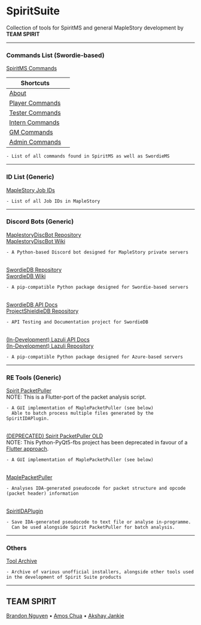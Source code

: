 # SpiritSuite
Collection of tools for SpiritMS and general MapleStory development by **TEAM SPIRIT**

---
### Commands List (Swordie-based)

[SpiritMS Commands](https://github.com/KOOKIIEStudios/SpiritSuite/blob/main/SPIRITCOMMANDS.md)

Shortcuts |  |
---|---
[About](https://github.com/KOOKIIEStudios/SpiritSuite/blob/main/SPIRITCOMMANDS.md#about)| 
[Player Commands](https://github.com/KOOKIIEStudios/SpiritSuite/blob/main/SPIRITCOMMANDS.md#player-level-commands)| 
[Tester Commands](https://github.com/KOOKIIEStudios/SpiritSuite/blob/main/SPIRITCOMMANDS.md#tester-level-commands)| 
[Intern Commands](https://github.com/KOOKIIEStudios/SpiritSuite/blob/main/SPIRITCOMMANDS.md#intern-level-commands)| 
[GM Commands](https://github.com/KOOKIIEStudios/SpiritSuite/blob/main/SPIRITCOMMANDS.md#gamemaster-level-commands)| 
[Admin Commands](https://github.com/KOOKIIEStudios/SpiritSuite/blob/main/SPIRITCOMMANDS.md#admin-level-commands)| 

    - List of all commands found in SpiritMS as well as SwordieMS
    
---
### ID List (Generic)
[MapleStory Job IDs](https://github.com/TEAM-SPIRIT-Productions/MapleStoryJobIDs)
    
    - List of all Job IDs in MapleStory
---
### Discord Bots (Generic)
[MaplestoryDiscBot Repository](https://github.com/Descended/MaplestoryDiscBot)  
[MaplestoryDiscBot Wiki](https://github.com/Descended/MaplestoryDiscBot/wiki)  

    - A Python-based Discord bot designed for MapleStory private servers


\
[SwordieDB Repository](https://github.com/Bratah123/SwordieDB)  
[SwordieDB Wiki](https://github.com/Bratah123/SwordieDB/wiki)  

    - A pip-compatible Python package designed for Swordie-based servers


\
[SwordieDB API Docs](https://kookiiestudios.github.io/ProjectShieldieDB)  
[ProjectShieldieDB Repository](https://github.com/KOOKIIEStudios/ProjectShieldieDB)  

    - API Testing and Documentation project for SwordieDB

\
[(In-Development) Lazuli API Docs](https://github.com/TEAM-SPIRIT-Productions/Lazuli/wiki)  
[(In-Development) Lazuli Repository](https://github.com/TEAM-SPIRIT-Productions/Lazuli)  

    - A pip-compatible Python package designed for Azure-based servers  
  
  
---
### RE Tools (Generic)
[Spirit PacketPuller](https://github.com/KOOKIIEStudios/Spirit-PacketPuller) \
NOTE: This is a Flutter-port of the packet analysis script. 

    - A GUI implementation of MaplePacketPuller (see below)
      Able to batch process multiple files generated by the SpiritIDAPlugin.


\
[(DEPRECATED) Spirit PacketPuller OLD](https://github.com/KOOKIIEStudios/Spirit-PacketPuller-OLD) \
NOTE: This Python-PyQt5-fbs project has been deprecated in favour of a [Flutter approach](https://github.com/KOOKIIEStudios/Spirit-PacketPuller).

    - A GUI implementation of MaplePacketPuller (see below)


\
[MaplePacketPuller](https://github.com/KOOKIIEStudios/MaplePacketPuller)

    - Analyses IDA-generated pseudocode for packet structure and opcode (packet header) information


\
[SpiritIDAPlugin](https://github.com/Bratah123/SpiritIDAPlugin)

    - Save IDA-generated pseudocode to text file or analyse in-programme.
      Can be used alongside Spirit PacketPuller for batch analysis.
    
---
### Others
[Tool Archive](https://github.com/KOOKIIEStudios/ToolArchive)

    - Archive of various unofficial installers, alongside other tools used in the development of Spirit Suite products

---
## TEAM SPIRIT
[Brandon Nguyen](https://github.com/Bratah123) • [Amos Chua](https://github.com/KOOKIIEStudios) • [Akshay Jankie](https://github.com/Descended)
